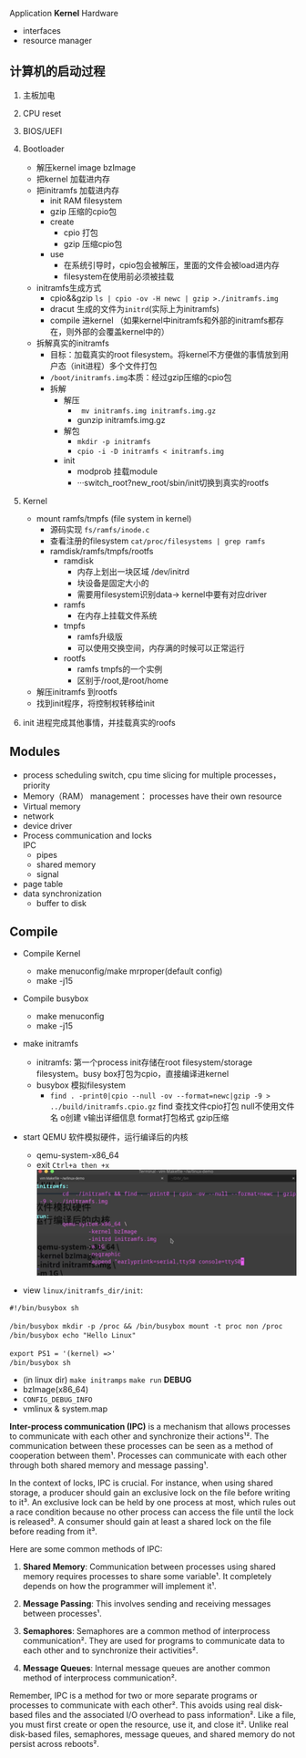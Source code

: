 Application **Kernel** Hardware  
- interfaces
- resource manager  

## 计算机的启动过程
1. 主板加电
2. CPU reset
3. BIOS/UEFI
4. Bootloader
    - 解压kernel image bzImage
    - 把kernel 加载进内存
    - 把initramfs 加载进内存
        - init RAM filesystem
        - gzip 压缩的cpio包
        - create
            - cpio 打包
            - gzip 压缩cpio包
        - use
            - 在系统引导时，cpio包会被解压，里面的文件会被load进内存
            - filesystem在使用前必须被挂载
    - initramfs生成方式
        - cpio&&gzip ```ls | cpio -ov -H newc | gzip >./initramfs.img```
        - dracut 生成的文件为```initrd```(实际上为initramfs)
        - compile 进kernel （如果kernel中initramfs和外部的initramfs都存在，则外部的会覆盖kernel中的）
    - 拆解真实的initramfs
        - 目标：加载真实的root filesystem。将kernel不方便做的事情放到用户态（init进程）多个文件打包
        - ```/boot/initramfs.img```本质：经过gzip压缩的cpio包
        - 拆解
            - 解压
                - ``` mv initramfs.img initramfs.img.gz```
                - gunzip initramfs.img.gz
            - 解包
                 - ```mkdir -p initramfs```
                 - ```cpio -i -D initramfs < initramfs.img```
            - init
                - modprob 挂载module
                - ···switch_root?new_root/sbin/init切换到真实的rootfs


5. Kernel
    - mount ramfs/tmpfs (file system in kernel)
        - 源码实现 ```fs/ramfs/inode.c```
        - 查看注册的filesystem ```cat/proc/filesystems | grep ramfs```
        - ramdisk/ramfs/tmpfs/rootfs
            - ramdisk
                - 内存上划出一块区域 /dev/initrd
                - 块设备是固定大小的
                - 需要用filesystem识别data-> kernel中要有对应driver
            - ramfs
                - 在内存上挂载文件系统
            - tmpfs
                - ramfs升级版
                - 可以使用交换空间，内存满的时候可以正常运行
            - rootfs
                - ramfs tmpfs的一个实例
                - 区别于/root,是root/home
    - 解压initramfs 到rootfs
    - 找到init程序，将控制权转移给init

6. init 进程完成其他事情，并挂载真实的roofs





## Modules
- process scheduling switch, cpu time slicing for multiple processes，priority
- Memory（RAM） management： processes have their own resource
- Virtual memory
- network
- device driver
- Process communication and locks  
IPC
    - pipes
    - shared memory
    - signal  
- page table
- data synchronization
    - buffer to disk  
## Compile
- Compile Kernel
    - make menuconfig/make mrproper(default config)
    - make -j15
- Compile busybox
    - make menuconfig
    - make -j15
- make initramfs
    - initramfs: 第一个process init存储在root filesystem/storage filesystem。busy box打包为cpio，直接编译进kernel
    - busybox
    模拟filesystem
        - ```find . -print0|cpio --null -ov --format=newc|gzip -9 > ../build/initramfs.cpio.gz``` find 查找文件cpio打包 null不使用文件名 o创建 v输出详细信息 format打包格式 gzip压缩

- start QEMU
软件模拟硬件，运行编译后的内核
    - qemu-system-x86_64  
    - exit ```Ctrl+a then +x```
![overview](pics/overview.png)

- view ```linux/initramfs_dir/init```:
```
#!/bin/busybox sh

/bin/busybox mkdir -p /proc && /bin/busybox mount -t proc non /proc
/bin/busybox echo "Hello Linux"

export PS1 = '(kernel) =>'
/bin/busybox sh

```
- (in linux dir) ```make initramps``` ```make run```
**DEBUG**
- bzImage(x86_64)
- ```CONFIG_DEBUG_INFO```
- vmlinux & system.map

**Inter-process communication (IPC)** is a mechanism that allows processes to communicate with each other and synchronize their actions¹². The communication between these processes can be seen as a method of cooperation between them¹. Processes can communicate with each other through both shared memory and message passing¹.

In the context of locks, IPC is crucial. For instance, when using shared storage, a producer should gain an exclusive lock on the file before writing to it³. An exclusive lock can be held by one process at most, which rules out a race condition because no other process can access the file until the lock is released³. A consumer should gain at least a shared lock on the file before reading from it³.

Here are some common methods of IPC:

1. **Shared Memory**: Communication between processes using shared memory requires processes to share some variable¹. It completely depends on how the programmer will implement it¹.

2. **Message Passing**: This involves sending and receiving messages between processes¹.

3. **Semaphores**: Semaphores are a common method of interprocess communication². They are used for programs to communicate data to each other and to synchronize their activities².

4. **Message Queues**: Internal message queues are another common method of interprocess communication².

Remember, IPC is a method for two or more separate programs or processes to communicate with each other². This avoids using real disk-based files and the associated I/O overhead to pass information². Like a file, you must first create or open the resource, use it, and close it². Unlike real disk-based files, semaphores, message queues, and shared memory do not persist across reboots².
